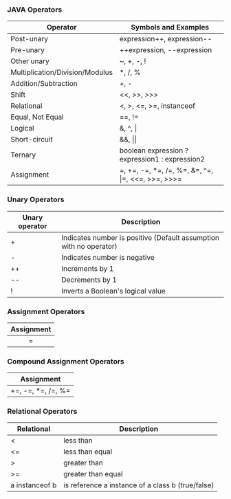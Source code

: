 ### JAVA Operators

| Operator | Symbols and Examples |
| --- | --- |
| Post-unary  | expression++, expression-- |
| Pre-unary | ++expression, --expression |
| Other unary | ~,   +,   -,   ! |
| Multiplication/Division/Modulus |  \*,  /,  % |
| Addition/Subtraction | +,  - |
| Shift | <<,  >>,  >>> |
| Relational | <, >, <=, >=, instanceof |
| Equal, Not Equal | ==, != |
| Logical | &, ^, \| |
| Short-circuit | &&, \|\| |
| Ternary | boolean expression ? expression1 : expression2 |
| Assignment | =, +=, -=, *=, /=, %=, &=, ^=, \|=, <<=, >>=, >>>= |

### Unary Operators
| Unary operator | Description |
| --- | --- |
| + | Indicates number is positive (Default assumption with no operator) |
| - | Indicates number is negative |
| ++ | Increments by 1 |
| -- | Decrements by 1 |
| ! | Inverts a Boolean's logical value |

### Assignment Operators
| Assignment | 
| :---: |
| = |

### Compound Assignment Operators
| Assignment |
| :---: |
| +=, -=, *=, /=, %= |

### Relational Operators
| Relational | Description |
| --- | --- |
| < | less than |
| <= | less than equal |
| > | greater than |
| >= | greater than equal |
| a instanceof b | is reference a instance of a class b (true/false) | 
